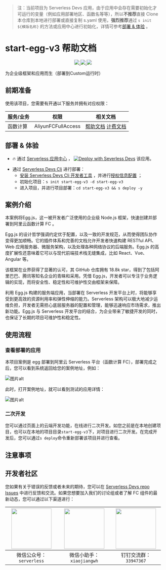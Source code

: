 
> 注：当前项目为 Serverless Devs 应用，由于应用中会存在需要初始化才可运行的变量（例如应用部署地区、函数名等等），所以**不推荐**直接 Clone 本仓库到本地进行部署或直接复制 s.yaml 使用，**强烈推荐**通过 `s init ${模版名称}` 的方法或应用中心进行初始化，详情可参考[部署 & 体验](#部署--体验) 。

# start-egg-v3 帮助文档
<p align="center" class="flex justify-center">
    <a href="https://www.serverless-devs.com" class="ml-1">
    <img src="http://editor.devsapp.cn/icon?package=start-egg-v3&type=packageType">
  </a>
  <a href="http://www.devsapp.cn/details.html?name=start-egg-v3" class="ml-1">
    <img src="http://editor.devsapp.cn/icon?package=start-egg-v3&type=packageVersion">
  </a>
  <a href="http://www.devsapp.cn/details.html?name=start-egg-v3" class="ml-1">
    <img src="http://editor.devsapp.cn/icon?package=start-egg-v3&type=packageDownload">
  </a>
</p>

<description>

为企业级框架和应用而生（部署到Custom运行时）

</description>

<codeUrl>



</codeUrl>
<preview>



</preview>


## 前期准备

使用该项目，您需要有开通以下服务并拥有对应权限：

<service>



| 服务/业务 |  权限  | 相关文档 |
| --- |  --- | --- |
| 函数计算 |  AliyunFCFullAccess | [帮助文档](https://help.aliyun.com/product/2508973.html) [计费文档](https://help.aliyun.com/document_detail/2512928.html) |

</service>

<remark>



</remark>

<disclaimers>



</disclaimers>

## 部署 & 体验

<appcenter>
   
- :fire: 通过 [Serverless 应用中心](https://fcnext.console.aliyun.com/applications/create?template=start-egg-v3) ，
  [![Deploy with Severless Devs](https://img.alicdn.com/imgextra/i1/O1CN01w5RFbX1v45s8TIXPz_!!6000000006118-55-tps-95-28.svg)](https://fcnext.console.aliyun.com/applications/create?template=start-egg-v3) 该应用。
   
</appcenter>
<deploy>
    
- 通过 [Serverless Devs Cli](https://www.serverless-devs.com/serverless-devs/install) 进行部署：
  - [安装 Serverless Devs Cli 开发者工具](https://www.serverless-devs.com/serverless-devs/install) ，并进行[授权信息配置](https://docs.serverless-devs.com/fc/config) ；
  - 初始化项目：`s init start-egg-v3 -d start-egg-v3`
  - 进入项目，并进行项目部署：`cd start-egg-v3 && s deploy -y`
   
</deploy>

## 案例介绍

<appdetail id="flushContent">

本案例将Egg.js，这一被开发者广泛使用的企业级 Node.js 框架，快速创建并部署到阿里云函数计算 FC 。

Egg.js 的设计哲学强调约定优于配置，以及一致的开发规范，从而使得团队协作变得更加顺畅。它的插件体系和完善的文档允许开发者快速构建 RESTful API、Web 应用服务器、微服务架构，以及处理各种网络协议的后端服务。Egg.js 的高度扩展性还意味着它可以与现代前端技术栈无缝集成，比如 React、Vue、Angular 等。

该框架在业界获得了显著的认可，其 GitHub 仓库拥有 18.8k star，得到了包括阿里巴巴、腾讯等知名企业的青睐和采用。凭借 Egg.js，开发者可以专注于业务逻辑的实现，而将安全性、稳定性和可维护性交由框架来保障。

利用 Egg.js 构建的服务端应用，当部署在 Serverless 开发平台上时，将能够享受到更高效的资源利用率和弹性伸缩的能力。Serverless 架构可以极大地减少运维负担，开发者无需担心底层服务器的配置和管理，能够迅速响应市场需求，推出新功能。Egg.js 与 Serverless 开发平台的结合，为企业带来了敏捷开发的同时，也保证了长期的项目可维护性和稳定性。

</appdetail>

## 使用流程

<usedetail id="flushContent">

### 查看部署的应用
本项目案例是 egg 部署到阿里云 Serverless 平台（函数计算 FC），部署完成之后，您可以看到系统返回给您的案例地址，例如：

![图片alt](https://img.alicdn.com/imgextra/i1/O1CN01T9BLMX22ux5PZbryb_!!6000000007181-0-tps-1220-350.jpg)

此时，打开案例地址，就可以看到测试的应用详情：

![图片alt](https://img.alicdn.com/imgextra/i1/O1CN01D62QIp1pzRxBLab8V_!!6000000005431-0-tps-2526-1502.jpg)

### 二次开发
您可以通过页面上的云端开发功能，在线进行二次开发。如您之前是在本地创建项目，也可以在本地的项目目录`start-egg-v3`下，对项目进行二次开发。在完成开发后，您可以通过`s deploy`命令重新部署该项目并进行查看。

</usedetail>

## 注意事项

<matters id="flushContent">
</matters>


<devgroup>


## 开发者社区

您如果有关于错误的反馈或者未来的期待，您可以在 [Serverless Devs repo Issues](https://github.com/serverless-devs/serverless-devs/issues) 中进行反馈和交流。如果您想要加入我们的讨论组或者了解 FC 组件的最新动态，您可以通过以下渠道进行：

<p align="center">  

| <img src="https://serverless-article-picture.oss-cn-hangzhou.aliyuncs.com/1635407298906_20211028074819117230.png" width="130px" > | <img src="https://serverless-article-picture.oss-cn-hangzhou.aliyuncs.com/1635407044136_20211028074404326599.png" width="130px" > | <img src="https://serverless-article-picture.oss-cn-hangzhou.aliyuncs.com/1635407252200_20211028074732517533.png" width="130px" > |
| --------------------------------------------------------------------------------------------------------------------------------- | --------------------------------------------------------------------------------------------------------------------------------- | --------------------------------------------------------------------------------------------------------------------------------- |
| <center>微信公众号：`serverless`</center>                                                                                         | <center>微信小助手：`xiaojiangwh`</center>                                                                                        | <center>钉钉交流群：`33947367`</center>                                                                                           |
</p>
</devgroup>
